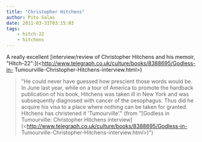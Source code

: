 ```yaml
---
title: "Christopher Hitchens"
author: Pito Salas
date: 2011-03-31T03:15:03
tags:
    - hitch-22
    - hitchens
---
```




A really excellent [interview/review of Christopher Hitchens and his memoir,
"Hitch-22":](<http://www.telegraph.co.uk/culture/books/8388695/Godless-in-
Tumourville-Christopher-Hitchens-interview.html>)

> "He could never have guessed how prescient those words would be. In June
> last year, while on a tour of America to promote the hardback publication of
> his book, Hitchens was taken ill in New York and was subsequently diagnosed
> with cancer of the oesophagus. Thus did he acquire his visa to a place where
> nothing can be taken for granted. Hitchens has christened it 'Tumourville’."
> (from "[Godless in Tumourville: Christopher Hitchens
> interview](<http://www.telegraph.co.uk/culture/books/8388695/Godless-in-
> Tumourville-Christopher-Hitchens-interview.html>)")


